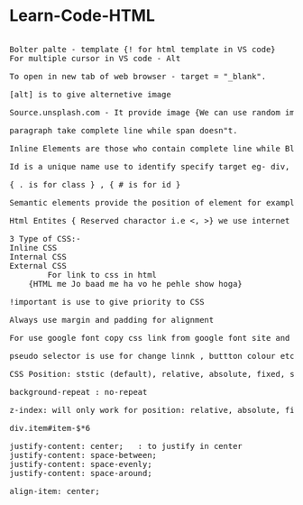 # Learn-Code-HTML
<pre>

Bolter palte - template {! for html template in VS code}
For multiple cursor in VS code - Alt 

To open in new tab of web browser - target = "_blank".

[alt] is to give alternetive image

Source.unsplash.com - It provide image {We can use random image}.

paragraph take complete line while span doesn"t.

Inline Elements are those who contain complete line while Block Element doesn't.

Id is a unique name use to identify specify target eg- div, box while class is a group.

{ . is for class } , { # is for id }

Semantic elements provide the position of element for example header, footer, nav, etc whereas non semantic elements are div, h1, img, etc.

Html Entites { Reserved charactor i.e <, >} we use internet for mor symbol.

3 Type of CSS:-
Inline CSS
Internal CSS
External CSS 
        For link to css in html <link ref="stylesheet" href="CSS.css">
    {HTML me Jo baad me ha vo he pehle show hoga}

!important is use to give priority to CSS 

Always use margin and padding for alignment

For use google font copy css link from google font site and paste to your site

pseudo selector is use for change linnk , buttton colour etc.

CSS Position: ststic (default), relative, absolute, fixed, sticky {PositionProperty.html imp}

background-repeat : no-repeat 

z-index: will only work for position: relative, absolute, fixed, or sticky

div.item#item-$*6

justify-content: center;   : to justify in center
justify-content: space-between;
justify-content: space-evenly;
justify-content: space-around;

align-item: center;


</pre>
